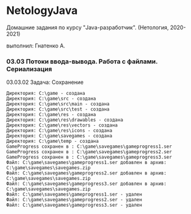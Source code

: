 # NetologyJava

Домашние задания по курсу "Java-разработчик". (Нетология, 2020-2021)

выполнил: Гнатенко А.

 ### 03.03 Потоки ввода-вывода. Работа с файлами. Сериализация
 03.03.02 Задача: Сохранение
 
 ~~~text
Директория: C:\game - создана
Директория: C:\game\src - создана
Директория: C:\game\src\main - создана
Директория: C:\game\src\test - создана
Директория: C:\game\res - создана
Директория: C:\game\res\drawables - создана
Директория: C:\game\res\vectors - создана
Директория: C:\game\res\icons - создана
Директория: C:\game\savegames - создана
Директория: C:\game\temp - создана
GameProgress сохранен в : C:\game\savegames\gameprogress1.ser
GameProgress сохранен в : C:\game\savegames\gameprogress2.ser
GameProgress сохранен в : C:\game\savegames\gameprogress3.ser
Файл: C:\game\savegames\gameprogress1.ser добавлен в архив: C:\game\savegames\savegames.zip
Файл: C:\game\savegames\gameprogress2.ser добавлен в архив: C:\game\savegames\savegames.zip
Файл: C:\game\savegames\gameprogress3.ser добавлен в архив: C:\game\savegames\savegames.zip
Файл: C:\game\savegames\gameprogress1.ser - удален
Файл: C:\game\savegames\gameprogress2.ser - удален
Файл: C:\game\savegames\gameprogress3.ser - удален
~~~

